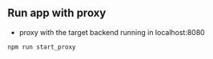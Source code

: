 
## Run app with proxy 

* proxy with the target backend running in localhost:8080

```
npm run start_proxy
```